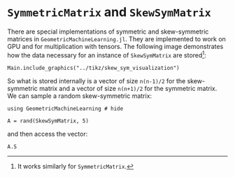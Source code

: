 # `SymmetricMatrix` and `SkewSymMatrix`

There are special implementations of symmetric and skew-symmetric matrices in `GeometricMachineLearning.jl`. They are implemented to work on GPU and for multiplication with tensors. The following image demonstrates how the data necessary for an instance of `SkewSymMatrix` are stored[^1]:

[^1]: It works similarly for `SymmetricMatrix`. 

```@example 
Main.include_graphics("../tikz/skew_sym_visualization")
```

So what is stored internally is a vector of size ``n(n-1)/2`` for the skew-symmetric matrix and a vector of size ``n(n+1)/2`` for the symmetric matrix. We can sample a random skew-symmetric matrix: 

```@example skew_sym
using GeometricMachineLearning # hide 

A = rand(SkewSymMatrix, 5)
```

and then access the vector:

```@example skew_sym
A.S 
```